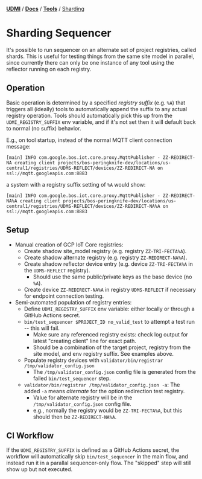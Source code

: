 [**UDMI**](../../) / [**Docs**](../) / [**Tools**](./) / [Sharding](#)

# Sharding Sequencer

It's possible to run sequencer on an alternate set of project registries, called shards. This is
useful for testing things from the same site model in parallel, since currently there can only
be one instance of any tool using the reflector running on each registry.

## Operation

Basic operation is determined by a specified _registry suffix_ (e.g. `%A`) that triggers all (ideally) tools
to automatically append the suffix to any actual registry operation. Tools should automatically pick this
up from the `UDMI_REGISTRY_SUFFIX` env variable, and if it's not set then it will default back to normal
(no suffix) behavior.

E.g., on tool startup, instead of the normal MQTT client connection message:

```
[main] INFO com.google.bos.iot.core.proxy.MqttPublisher - ZZ-REDIRECT-NA creating client projects/bos-peringknife-dev/locations/us-central1/registries/UDMS-REFLECT/devices/ZZ-REDIRECT-NA on ssl://mqtt.googleapis.com:8883
```
a system with a registry suffix setting of `%A` would show:
```
[main] INFO com.google.bos.iot.core.proxy.MqttPublisher - ZZ-REDIRECT-NA%A creating client projects/bos-peringknife-dev/locations/us-central1/registries/UDMS-REFLECT/devices/ZZ-REDIRECT-NA%A on ssl://mqtt.googleapis.com:8883
```

## Setup

- Manual creation of GCP IoT Core registries:
  - Create shadow site_model registry (e.g. registry `ZZ-TRI-FECTA%A`).
  - Create shadow alternate registry (e.g. registry `ZZ-REDIRECT-NA%A`).
  - Create shadow reflector device entry (e.g. device `ZZ-TRI-FECTA%A` in the `UDMS-REFLECT` registry).
    - Should use the same public/private keys as the base device (no `%A`).
  - Create device `ZZ-REDIRECT-NA%A` in registry `UDMS-REFLECT` if necessary for endpoint connection testing.
- Semi-automated population of registry entries:
  - Define `UDMI_REGISTRY_SUFFIX` env variable: either locally or through a GitHub Actions secret.
  - `bin/test_sequencer $PROJECT_ID no_valid_test` to attempt a test run -- this will fail.
    - Make sure any referenced registry exists: check log output for latest "creating client" line for exact path.
    - Should be a combination of the target project, registry from the site model, and env registry suffix. See examples above.
  - Populate registry devices with `validator/bin/registrar /tmp/validator_config.json`
    - The `/tmp/validator_config.json` config file is generated from the failed `bin/test_sequencer` step.
  - `validator/bin/registrar /tmp/validator_config.json -a`: The added `-a` means _alternate_ for the option redirection test registry.
    - Value for alternate registry will be in the `/tmp/validator_config.json` config file.
    - e.g., normally the registry would be `ZZ-TRI-FECTA%A`, but this should then be `ZZ-REDIRECT-NA%A`.

## CI Workflow

If the `UDMI_REGISTRY_SUFFIX` is defined as a GitHub Actions secret, the workflow will automatically skip `bin/test_sequencer` in the
main flow, and instead run it in a parallal sequencer-only flow. The "skipped" step will still show up but not executed.
